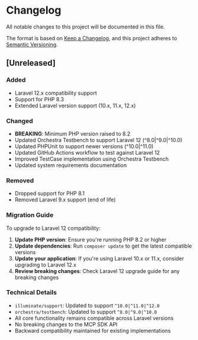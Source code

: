 # Changelog

All notable changes to this project will be documented in this file.

The format is based on [Keep a Changelog](https://keepachangelog.com/en/1.0.0/),
and this project adheres to [Semantic Versioning](https://semver.org/spec/v2.0.0.html).

## [Unreleased]

### Added
- Laravel 12.x compatibility support
- Support for PHP 8.3
- Extended Laravel version support (10.x, 11.x, 12.x)

### Changed
- **BREAKING**: Minimum PHP version raised to 8.2
- Updated Orchestra Testbench to support Laravel 12 (^8.0|^9.0|^10.0)
- Updated PHPUnit to support newer versions (^10.0|^11.0)
- Updated GitHub Actions workflow to test against Laravel 12
- Improved TestCase implementation using Orchestra Testbench
- Updated system requirements documentation

### Removed
- Dropped support for PHP 8.1
- Removed Laravel 9.x support (end of life)

### Migration Guide
To upgrade to Laravel 12 compatibility:

1. **Update PHP version**: Ensure you're running PHP 8.2 or higher
2. **Update dependencies**: Run `composer update` to get the latest compatible versions
3. **Update your application**: If you're using Laravel 10.x or 11.x, consider upgrading to Laravel 12.x
4. **Review breaking changes**: Check Laravel 12 upgrade guide for any breaking changes

### Technical Details
- `illuminate/support`: Updated to support `^10.0|^11.0|^12.0`
- `orchestra/testbench`: Updated to support `^8.0|^9.0|^10.0`
- All core functionality remains compatible across Laravel versions
- No breaking changes to the MCP SDK API
- Backward compatibility maintained for existing implementations
